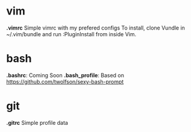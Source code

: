 # vim
**.vimrc**
Simple vimrc with my prefered configs
To install, clone Vundle in ~/.vim/bundle and run :PluginInstall from inside Vim.

# bash
**.bashrc**: Coming Soon
**.bash_profile**: Based on https://github.com/twolfson/sexy-bash-prompt

# git
**.gitrc** Simple profile data
